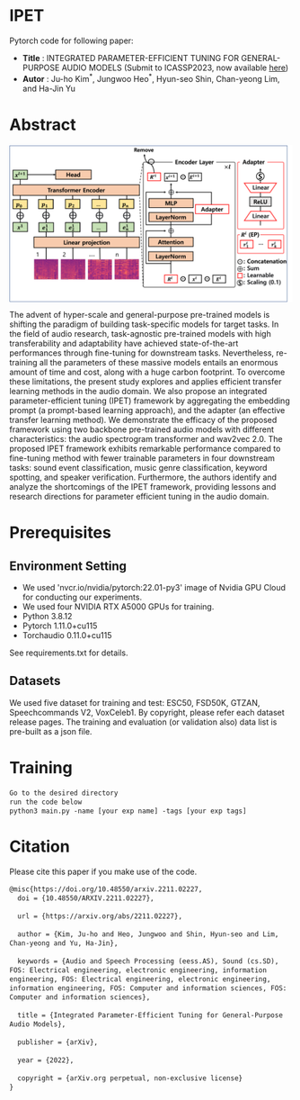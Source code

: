 # IPET

Pytorch code for following paper:

* **Title** : INTEGRATED PARAMETER-EFFICIENT TUNING FOR GENERAL-PURPOSE AUDIO MODELS (Submit to ICASSP2023, now available [here]( https://arxiv.org/abs/2211.02227 )) 
* **Autor** : Ju-ho Kim<sup>\*</sup>, Jungwoo Heo<sup>\*</sup>, Hyun-seo Shin, Chan-yeong Lim, and Ha-Jin Yu

# Abstract
<img align="middle" width="2000" src="https://github.com/wngh1187/IPET/blob/main/overall.png">

The advent of hyper-scale and general-purpose pre-trained models is shifting the paradigm of building task-specific models for target tasks. 
In the field of audio research, task-agnostic pre-trained models with high transferability and adaptability have achieved state-of-the-art performances through fine-tuning for downstream tasks. 
Nevertheless, re-training all the parameters of these massive models entails an enormous amount of time and cost, along with a huge carbon footprint. 
To overcome these limitations, the present study explores and applies efficient transfer learning methods in the audio domain. 
We also propose an integrated parameter-efficient tuning (IPET) framework by aggregating the embedding prompt (a prompt-based learning approach), and the adapter (an effective transfer learning method). 
We demonstrate the efficacy of the proposed framework using two backbone pre-trained audio models with different characteristics: the audio spectrogram transformer and wav2vec 2.0. 
The proposed IPET framework exhibits remarkable performance compared to fine-tuning method with fewer trainable parameters in four downstream tasks: sound event classification, music genre classification, keyword spotting, and speaker verification. 
Furthermore, the authors identify and analyze the shortcomings of the IPET framework, providing lessons and research directions for parameter efficient tuning in the audio domain.

# Prerequisites

## Environment Setting
* We used 'nvcr.io/nvidia/pytorch:22.01-py3' image of Nvidia GPU Cloud for conducting our experiments. 
* We used four NVIDIA RTX A5000 GPUs for training. 
* Python 3.8.12
* Pytorch 1.11.0+cu115
* Torchaudio 0.11.0+cu115

See requirements.txt for details.

## Datasets

We used five dataset for training and test: ESC50, FSD50K, GTZAN, Speechcommands V2, VoxCeleb1. 
By copyright, please refer each dataset release pages. 
The training and evaluation (or validation also) data list is pre-built as a json file. 

# Training

```
Go to the desired directory
run the code below
python3 main.py -name [your exp name] -tags [your exp tags]
```


# Citation
Please cite this paper if you make use of the code. 

```
@misc{https://doi.org/10.48550/arxiv.2211.02227,
  doi = {10.48550/ARXIV.2211.02227},
  
  url = {https://arxiv.org/abs/2211.02227},
  
  author = {Kim, Ju-ho and Heo, Jungwoo and Shin, Hyun-seo and Lim, Chan-yeong and Yu, Ha-Jin},
  
  keywords = {Audio and Speech Processing (eess.AS), Sound (cs.SD), FOS: Electrical engineering, electronic engineering, information engineering, FOS: Electrical engineering, electronic engineering, information engineering, FOS: Computer and information sciences, FOS: Computer and information sciences},
  
  title = {Integrated Parameter-Efficient Tuning for General-Purpose Audio Models},
  
  publisher = {arXiv},
  
  year = {2022},
  
  copyright = {arXiv.org perpetual, non-exclusive license}
}

```
